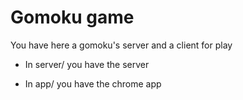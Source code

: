 Gomoku game
===========

You have here a gomoku's server and a client for play

- In server/ you have the server

- In app/ you have the chrome app